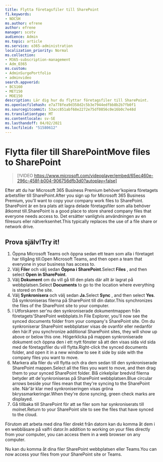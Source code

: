 ```yaml
---
title: Flytta företagsfiler till SharePoint
f1.keywords:
- NOCSH
ms.author: efrene
author: efrene
manager: scotv
audience: Admin
ms.topic: article
ms.service: o365-administration
localization_priority: Normal
ms.collection:
- M365-subscription-management
- Adm_O365
ms.custom:
- AdminSurgePortfolio
- adminvideo
search.appverid:
- BCS160
- MET150
- MOE150
description: Lär dig hur du flyttar företagsfiler till SharePoint.
ms.openlocfilehash: e7a778fea9d358d2c5b3e7944edfbb8b2b7fb0f1
ms.sourcegitcommit: 53acc851abf68e2272e75df0856c0e16b0c7e48d
ms.translationtype: MT
ms.contentlocale: sv-SE
ms.lasthandoff: 04/02/2021
ms.locfileid: "51580612"
---
```

# <a name="move-files-to-sharepoint"></a><span data-ttu-id="de3f3-103">Flytta filer till SharePoint</span><span class="sxs-lookup"><span data-stu-id="de3f3-103">Move files to SharePoint</span></span>

> [!VIDEO https://www.microsoft.com/videoplayer/embed/65ec460e-296c-458f-b004-906756dfb3d0?autoplay=false]

<span data-ttu-id="de3f3-104">Efter att du har Microsoft 365 Business Premium behöver&#39;kopiera företagets arbetsfiler till SharePoint.</span><span class="sxs-lookup"><span data-stu-id="de3f3-104">After you sign up for Microsoft 365 Business Premium, you&#39;ll want to copy your company work files to SharePoint.</span></span> <span data-ttu-id="de3f3-105">SharePoint är en bra plats att lagra delade företagsfiler som alla behöver åtkomst till.</span><span class="sxs-lookup"><span data-stu-id="de3f3-105">SharePoint is a good place to store shared company files that everyone needs access to.</span></span> <span data-ttu-id="de3f3-106">Det ersätter vanligtvis användningen av en filresurs eller nätverksenhet.</span><span class="sxs-lookup"><span data-stu-id="de3f3-106">This typically replaces the use of a file share or network drive.</span></span>

## <a name="try-it"></a><span data-ttu-id="de3f3-107">Prova själv!</span><span class="sxs-lookup"><span data-stu-id="de3f3-107">Try it!</span></span>

1. <span data-ttu-id="de3f3-108">Öppna Microsoft Teams och öppna sedan ett team som alla i företaget har tillgång till.</span><span class="sxs-lookup"><span data-stu-id="de3f3-108">Open Microsoft Teams, and then open a team that everyone in your business has access to.</span></span>
2. <span data-ttu-id="de3f3-109">Välj **Filer** och välj sedan **Öppna i SharePoint**.</span><span class="sxs-lookup"><span data-stu-id="de3f3-109">Select  **Files** , and then select  **Open in SharePoint**.</span></span>
3. <span data-ttu-id="de3f3-110">Välj  **Dokument** om du vill gå till den plats där allt är lagrat på webbplatsen.</span><span class="sxs-lookup"><span data-stu-id="de3f3-110">Select  **Documents** to go to the location where everything is stored on the site.</span></span>
4. <span data-ttu-id="de3f3-111">Välj **Synkronisera** och välj sedan **Ja.**</span><span class="sxs-lookup"><span data-stu-id="de3f3-111">Select  **Sync** , and then select  **Yes**.</span></span> <span data-ttu-id="de3f3-112">Då synkroniseras filerna på SharePoint till din dator.</span><span class="sxs-lookup"><span data-stu-id="de3f3-112">This synchronizes the files of the SharePoint site to your computer.</span></span>
5. <span data-ttu-id="de3f3-113">I Utforskaren ser&#39;nu den synkroniserade dokumentmappen från företagets&#39;SharePoint webbplats.</span><span class="sxs-lookup"><span data-stu-id="de3f3-113">In File Explorer, you&#39;ll now see the synced documents folder from your company&#39;s SharePoint site.</span></span> <span data-ttu-id="de3f3-114">Om du synkroniserar SharePoint webbplatser visas de ovanför eller nedanför den här.</span><span class="sxs-lookup"><span data-stu-id="de3f3-114">If you synchronize additional SharePoint sites, they will show up above or below this one.</span></span> <span data-ttu-id="de3f3-115">Högerklicka på mappen synkroniserade dokument och öppna den i ett nytt fönster så att den visas sida vid sida med de företagsfiler du vill flytta.</span><span class="sxs-lookup"><span data-stu-id="de3f3-115">Right-click the synced documents folder, and open it in a new window to see it side by side with the company files you want to move.</span></span>
6. <span data-ttu-id="de3f3-116">Markera alla filer du vill flytta och dra dem sedan till den synkroniserade SharePoint mappen.</span><span class="sxs-lookup"><span data-stu-id="de3f3-116">Select all the files you want to move, and then drag them to your synced SharePoint folder.</span></span> <span data-ttu-id="de3f3-117">Blå cirkelpilar bredvid filerna betyder att de&#39;synkroniseras på SharePoint webbplatsen.</span><span class="sxs-lookup"><span data-stu-id="de3f3-117">Blue circular arrows beside your files mean that they&#39;re syncing to the SharePoint site.</span></span> <span data-ttu-id="de3f3-118">När&#39;är klar med synkroniseringen visas gröna bkryssmarkeringar.</span><span class="sxs-lookup"><span data-stu-id="de3f3-118">When they&#39;re done syncing, green check marks are displayed.</span></span>
7. <span data-ttu-id="de3f3-119">Gå tillbaka till SharePoint för att se filer som har synkroniserats till molnet.</span><span class="sxs-lookup"><span data-stu-id="de3f3-119">Return to your SharePoint site to see the files that have synced to the cloud.</span></span>

<span data-ttu-id="de3f3-120">Förutom att arbeta med dina filer direkt från datorn kan du komma åt dem i en webbläsare på valfri dator.</span><span class="sxs-lookup"><span data-stu-id="de3f3-120">In addition to working on your files directly from your computer, you can access them in a web browser on any computer.</span></span>

<span data-ttu-id="de3f3-121">Nu kan du komma åt dina filer SharePoint webbplatsen eller Teams.</span><span class="sxs-lookup"><span data-stu-id="de3f3-121">You can now access your files from your SharePoint site or Teams.</span></span>